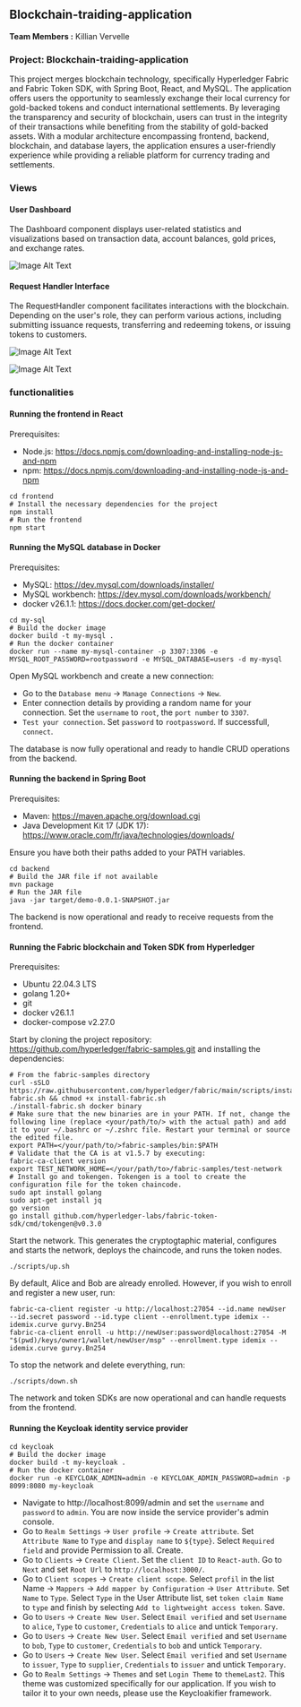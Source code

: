 ## Blockchain-traiding-application

**Team Members :** Killian Vervelle

### Project: Blockchain-traiding-application

This project merges blockchain technology, specifically Hyperledger Fabric and Fabric Token SDK, with Spring Boot, React, and MySQL. The application offers users the opportunity to seamlessly exchange their local currency for gold-backed tokens and conduct international settlements. By leveraging the transparency and security of blockchain, users can trust in the integrity of their transactions while benefiting from the stability of gold-backed assets. With a modular architecture encompassing frontend, backend, blockchain, and database layers, the application ensures a user-friendly experience while providing a reliable platform for currency trading and settlements.

### Views

#### User Dashboard
The Dashboard component displays user-related statistics and visualizations based on transaction data, account balances, gold prices, and exchange rates.  

![Image Alt Text](img/dash.png)

#### Request Handler Interface
The RequestHandler component facilitates interactions with the blockchain. Depending on the user's role, they can perform various actions, including submitting issuance requests, transferring and redeeming tokens, or issuing tokens to customers.   

![Image Alt Text](img/requestCustomer.png)

![Image Alt Text](img/requestIssuer.png)

### functionalities 

#### Running the frontend in React
Prerequisites:
- Node.js: https://docs.npmjs.com/downloading-and-installing-node-js-and-npm
- npm: https://docs.npmjs.com/downloading-and-installing-node-js-and-npm
```
cd frontend
# Install the necessary dependencies for the project 
npm install
# Run the frontend
npm start   
```
#### Running the MySQL database in Docker
Prerequisites:
- MySQL: https://dev.mysql.com/downloads/installer/
- MySQL workbench: https://dev.mysql.com/downloads/workbench/
- docker v26.1.1: https://docs.docker.com/get-docker/
```
cd my-sql
# Build the docker image
docker build -t my-mysql .
# Run the docker container
docker run --name my-mysql-container -p 3307:3306 -e MYSQL_ROOT_PASSWORD=rootpassword -e MYSQL_DATABASE=users -d my-mysql
```

Open MySQL workbench and create a new connection:
- Go to the `Database menu` -> `Manage Connections` -> `New`.
- Enter connection details by providing a random name for your connection. Set the `username` to `root`, the `port number` to `3307`. 
- `Test your connection`. Set `password` to `rootpassword`. If successfull, `connect`.     

The database is now fully operational and ready to handle CRUD operations from the backend.

#### Running the backend in Spring Boot
Prerequisites:
- Maven: https://maven.apache.org/download.cgi
- Java Development Kit 17 (JDK 17): https://www.oracle.com/fr/java/technologies/downloads/    

Ensure you have both their paths added to your PATH variables.
```
cd backend
# Build the JAR file if not available
mvn package 
# Run the JAR file
java -jar target/demo-0.0.1-SNAPSHOT.jar
```
The backend is now operational and ready to receive requests from the frontend.

#### Running the Fabric blockchain and Token SDK from Hyperledger
Prerequisites:
- Ubuntu 22.04.3 LTS
- golang 1.20+
- git
- docker v26.1.1
- docker-compose v2.27.0    

Start by cloning the project repository: https://github.com/hyperledger/fabric-samples.git and installing the dependencies: 
```
# From the fabric-samples directory
curl -sSLO https://raw.githubusercontent.com/hyperledger/fabric/main/scripts/install-fabric.sh && chmod +x install-fabric.sh
./install-fabric.sh docker binary
# Make sure that the new binaries are in your PATH. If not, change the following line (replace <your/path/to/> with the actual path) and add it to your ~/.bashrc or ~/.zshrc file. Restart your terminal or source the edited file.
export PATH=</your/path/to/>fabric-samples/bin:$PATH
# Validate that the CA is at v1.5.7 by executing:
fabric-ca-client version
export TEST_NETWORK_HOME=</your/path/to>/fabric-samples/test-network
# Install go and tokengen. Tokengen is a tool to create the configuration file for the token chaincode.
sudo apt install golang
sudo apt-get install jq
go version
go install github.com/hyperledger-labs/fabric-token-sdk/cmd/tokengen@v0.3.0
```
Start the network. This generates the cryptogtaphic material, configures and starts the network, deploys the chaincode, and runs the token nodes.
```
./scripts/up.sh
```
By default, Alice and Bob are already enrolled. However, if you wish to enroll and register a new user, run:
```
fabric-ca-client register -u http://localhost:27054 --id.name newUser --id.secret password --id.type client --enrollment.type idemix --idemix.curve gurvy.Bn254
fabric-ca-client enroll -u http://newUser:password@localhost:27054 -M "$(pwd)/keys/owner1/wallet/newUser/msp" --enrollment.type idemix --idemix.curve gurvy.Bn254
```
To stop the network and delete everything, run:
```
./scripts/down.sh
```
The network and token SDKs are now operational and can handle requests from the frontend.

#### Running the Keycloak identity service provider
```
cd keycloak
# Build the docker image
docker build -t my-keycloak .
# Run the docker container
docker run -e KEYCLOAK_ADMIN=admin -e KEYCLOAK_ADMIN_PASSWORD=admin -p 8099:8080 my-keycloak
```
- Navigate to http://localhost:8099/admin and set the `username` and `password` to `admin`. You are now inside the service provider's admin console.
- Go to `Realm Settings` -> `User profile` -> `Create attribute`. Set `Attribute Name` to `Type` and `display name` to `${type}`. Select `Required field` and provide Permission to all. Create.
- Go to `Clients` -> `Create Client`. Set the `client ID` to `React-auth`. Go to `Next` and set `Root Url` to `http://localhost:3000/`.
- Go to `Client scopes` -> `Create client scope`. Select `profil` in the list Name -> `Mappers` -> `Add mapper by Configuration` -> `User Attribute`. Set `Name` to `Type`. Select `Type` in the User Attribute list, set `token claim Name` to `type` and finish by selecting `Add to lightweight access token`. Save.
- Go to `Users` -> `Create New User`. Select `Email verified` and set `Username` to `alice`, `Type` to `customer`, `Credentials` to `alice` and untick `Temporary`.
- Go to `Users` -> `Create New User`. Select `Email verified` and set `Username` to `bob`, `Type` to `customer`, `Credentials` to `bob` and untick `Temporary`.
- Go to `Users` -> `Create New User`. Select `Email verified` and set `Username` to `issuer`, `Type` to `supplier`, `Credentials` to `issuer` and untick `Temporary`.
- Go to `Realm Settings` -> `Themes` and set `Login Theme` to `themeLast2`. This theme was customized specifically for our application. If you wish to tailor it to your own needs, please use the Keycloakifier framework.

